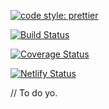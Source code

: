 [![code style: prettier](https://img.shields.io/badge/code_style-prettier-ff69b4.svg?style=flat-square)](https://github.com/prettier/prettier)

[![Build Status](https://travis-ci.org/voxel-fox/a-is-for-aboleth.svg?branch=master)](https://travis-ci.org/voxel-fox/a-is-for-aboleth)

[![Coverage Status](https://coveralls.io/repos/github/voxel-fox/a-is-for-aboleth/badge.svg?branch=master)](https://coveralls.io/github/voxel-fox/a-is-for-aboleth?branch=master)

[![Netlify Status](https://api.netlify.com/api/v1/badges/c7860ae3-0f7d-49ef-9785-986b77bed890/deploy-status)](https://app.netlify.com/sites/a-is-for-aboleth/deploys)

// To do yo.

